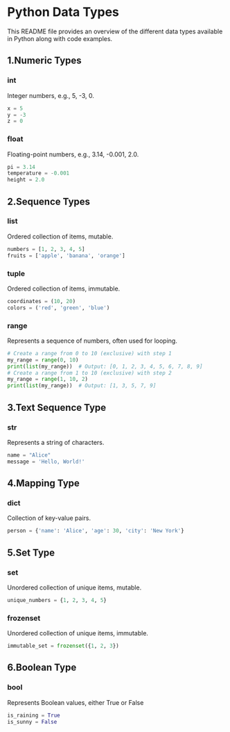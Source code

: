 # Python Data Types

This README file provides an overview of the different data types available in Python along with code examples.

## 1.Numeric Types

### int
Integer numbers, e.g., 5, -3, 0.

```python
x = 5
y = -3
z = 0
```
### float
Floating-point numbers, e.g., 3.14, -0.001, 2.0.

```python
pi = 3.14
temperature = -0.001
height = 2.0
```
## 2.Sequence Types

### list
Ordered collection of items, mutable.

```python
numbers = [1, 2, 3, 4, 5]
fruits = ['apple', 'banana', 'orange']
```
### tuple
Ordered collection of items, immutable.

```python
coordinates = (10, 20)
colors = ('red', 'green', 'blue')
```
### range
Represents a sequence of numbers, often used for looping.

```python
# Create a range from 0 to 10 (exclusive) with step 1
my_range = range(0, 10)
print(list(my_range))  # Output: [0, 1, 2, 3, 4, 5, 6, 7, 8, 9]
# Create a range from 1 to 10 (exclusive) with step 2
my_range = range(1, 10, 2)
print(list(my_range))  # Output: [1, 3, 5, 7, 9]
```
## 3.Text Sequence Type

### str
Represents a string of characters.

```python
name = "Alice"
message = 'Hello, World!'
```
## 4.Mapping Type

### dict
Collection of key-value pairs.

```python
person = {'name': 'Alice', 'age': 30, 'city': 'New York'}
```
## 5.Set Type

### set
Unordered collection of unique items, mutable.

```python
unique_numbers = {1, 2, 3, 4, 5}
```
### frozenset
Unordered collection of unique items, immutable.

```python
immutable_set = frozenset({1, 2, 3})
```
## 6.Boolean Type

### bool
Represents Boolean values, either True or False

```python
is_raining = True
is_sunny = False
```
